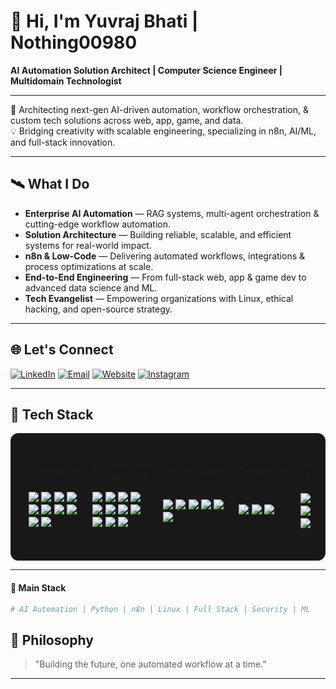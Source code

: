 # 👋 Hi, I'm Yuvraj Bhati | Nothing00980

<span align="left">

**AI Automation Solution Architect | Computer Science Engineer | Multidomain Technologist**

---

🚀 Architecting next-gen AI-driven automation, workflow orchestration, & custom tech solutions across web, app, game, and data.  
💡 Bridging creativity with scalable engineering, specializing in n8n, AI/ML, and full-stack innovation.

---

## 🛰️ What I Do

- **Enterprise AI Automation** — RAG systems, multi-agent orchestration & cutting-edge workflow automation.
- **Solution Architecture** — Building reliable, scalable, and efficient systems for real-world impact.
- **n8n & Low-Code** — Delivering automated workflows, integrations & process optimizations at scale.
- **End-to-End Engineering** — From full-stack web, app & game dev to advanced data science and ML.
- **Tech Evangelist** — Empowering organizations with Linux, ethical hacking, and open-source strategy.

---

## 🌐 Let's Connect

[![LinkedIn](https://img.shields.io/badge/LinkedIn-0A66C2?style=for-the-badge&logo=linkedin&logoColor=white)](https://www.linkedin.com/in/yuvraj-bhati-278833252?utm_source=share&utm_campaign=share_via&utm_content=profile&utm_medium=android_app )
[![Email](https://img.shields.io/badge/Email-D14836?style=for-the-badge&logo=gmail&logoColor=white)](mailto:yuvrajbhati00980@gmail.com)
[![Website](https://img.shields.io/badge/Portfolio-171515?style=for-the-badge&logo=github&logoColor=white)](https://nothing00980.github.io/Nothing00980/)
[![Instagram](https://img.shields.io/badge/Instagram-E4405F?style=for-the-badge&logo=instagram&logoColor=white)](https://www.instagram.com/yuvrraj_bhati001?utm_source=qr&igsh=MWR1bTE0cmYydzV3dg==)



---

## 🖤 Tech Stack

<div align="center" style="background:#181818; padding: 20px; border-radius: 12px; border: 1px solid #222;">

<table>
  <tr>
    <td align="center"><b>Languages</b></td>
    <td align="center"><b>Frameworks & Libraries</b></td>
    <td align="center"><b>Technologies</b></td>
    <td align="center"><b>Databases</b></td>
    <td align="center"><b>Design Tools</b></td>
    <td align="center"><b>Dev Tools</b></td>
  </tr>
  <tr>
    <td>
      <img src="https://img.shields.io/badge/Python-181818?style=for-the-badge&logo=python&logoColor=ffdd54"/>
      <img src="https://img.shields.io/badge/Java-181818?style=for-the-badge&logo=java&logoColor=ED8B00"/>
      <img src="https://img.shields.io/badge/C++-181818?style=for-the-badge&logo=c%2B%2B&logoColor=white"/>
      <img src="https://img.shields.io/badge/C%23-181818?style=for-the-badge&logo=c-sharp&logoColor=white"/>
      <img src="https://img.shields.io/badge/JavaScript-181818?style=for-the-badge&logo=javascript&logoColor=F7DF1E"/>
      <img src="https://img.shields.io/badge/Dart-181818?style=for-the-badge&logo=dart&logoColor=0175C2"/>
      <img src="https://img.shields.io/badge/Kotlin-181818?style=for-the-badge&logo=kotlin&logoColor=white"/>
      <img src="https://img.shields.io/badge/PHP-181818?style=for-the-badge&logo=php&logoColor=white"/>
      <img src="https://img.shields.io/badge/HTML5-181818?style=for-the-badge&logo=html5&logoColor=E34F26"/>
      <img src="https://img.shields.io/badge/CSS3-181818?style=for-the-badge&logo=css3&logoColor=1572B6"/>
    </td>
    <td>
      <img src="https://img.shields.io/badge/Flutter-181818?style=for-the-badge&logo=flutter&logoColor=white"/>
      <img src="https://img.shields.io/badge/Unity-181818?style=for-the-badge&logo=unity&logoColor=white"/>
      <img src="https://img.shields.io/badge/React-181818?style=for-the-badge&logo=react&logoColor=61DAFB"/>
      <img src="https://img.shields.io/badge/React%20Native-181818?style=for-the-badge&logo=react&logoColor=61DAFB"/>
      <img src="https://img.shields.io/badge/Node.js-181818?style=for-the-badge&logo=node.js&logoColor=6DA55F"/>
      <img src="https://img.shields.io/badge/Express.js-181818?style=for-the-badge&logo=express&logoColor=white"/>
      <img src="https://img.shields.io/badge/Django-181818?style=for-the-badge&logo=django&logoColor=white"/>
      <img src="https://img.shields.io/badge/FastAPI-181818?style=for-the-badge&logo=fastapi&logoColor=009688"/>
      <img src="https://img.shields.io/badge/Android%20Studio-181818?style=for-the-badge&logo=androidstudio&logoColor=3DDC84"/>
      <img src="https://img.shields.io/badge/Apache-181818?style=for-the-badge&logo=apache&logoColor=white"/>
      <img src="https://img.shields.io/badge/n8n-181818?style=for-the-badge&logo=n8n&logoColor=fb651e"/>
    </td>
    <td>
      <img src="https://img.shields.io/badge/AR/VR-181818?style=for-the-badge&logoColor=blue"/>
      <img src="https://img.shields.io/badge/Game%20Dev-181818?style=for-the-badge&logo=unity&logoColor=white"/>
      <img src="https://img.shields.io/badge/Mobile%20Dev-181818?style=for-the-badge&logo=android&logoColor=a4c639"/>
      <img src="https://img.shields.io/badge/Full%20Stack%20Dev-181818?style=for-the-badge&logoColor=white"/>
      <img src="https://img.shields.io/badge/API%20Integration-181818?style=for-the-badge&logoColor=orange"/>
      <img src="https://img.shields.io/badge/Database%20Management-181818?style=for-the-badge&logoColor=green"/>
    </td>
    <td>
      <img src="https://img.shields.io/badge/MySQL-181818?style=for-the-badge&logo=mysql&logoColor=white"/>
      <img src="https://img.shields.io/badge/MongoDB-181818?style=for-the-badge&logo=mongodb&logoColor=4ea94b"/>
      <img src="https://img.shields.io/badge/SQLite-181818?style=for-the-badge&logo=sqlite&logoColor=white"/>
    </td>
    <td>
      <img src="https://img.shields.io/badge/Illustrator-181818?style=for-the-badge&logo=adobeillustrator&logoColor=FF9A00"/>
      <img src="https://img.shields.io/badge/InDesign-181818?style=for-the-badge&logo=adobeindesign&logoColor=white"/>
      <img src="https://img.shields.io/badge/Photoshop-181818?style=for-the-badge&logo=adobephotoshop&logoColor=31A8FF"/>
      <img src="https://img.shields.io/badge/Aseprite-181818?style=for-the-badge&logo=Aseprite&logoColor=7D929E"/>
      <img src="https://img.shields.io/badge/Blender-181818?style=for-the-badge&logo=blender&logoColor=F5792A"/>
    </td>
    <td>
      <img src="https://img.shields.io/badge/Git-181818?style=for-the-badge&logo=git&logoColor=F05032"/>
      <img src="https://img.shields.io/badge/VS%20Code-181818?style=for-the-badge&logo=visualstudiocode&logoColor=007ACC"/>
      <img src="https://img.shields.io/badge/Android%20Studio-181818?style=for-the-badge&logo=androidstudio&logoColor=3DDC84"/>
      <img src="https://img.shields.io/badge/Unity%20Editor-181818?style=for-the-badge&logo=unity&logoColor=white"/>
      <img src="https://img.shields.io/badge/Linux-181818?style=for-the-badge&logo=linux&logoColor=FCC624"/>
      <img src="https://img.shields.io/badge/CMake-181818?style=for-the-badge&logo=cmake&logoColor=white"/>
      <img src="https://img.shields.io/badge/Postman-181818?style=for-the-badge&logo=postman&logoColor=FF6C37"/>
    </td>
  </tr>
</table>

</div>


---

#### 🦾 Main Stack

```bash
# AI Automation | Python | n8n | Linux | Full Stack | Security | ML
```

## 📝 Philosophy

> "Building the future, one automated workflow at a time."

---
